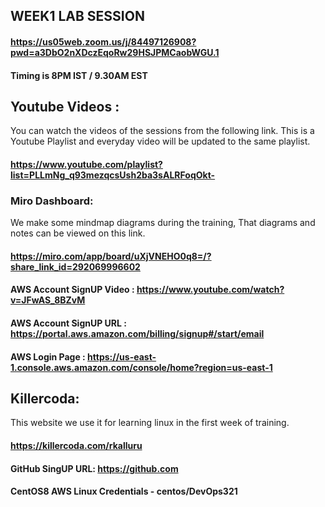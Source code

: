 ## WEEK1 LAB SESSION

#### https://us05web.zoom.us/j/84497126908?pwd=a3DbO2nXDczEqoRw29HSJPMCaobWGU.1
#### Timing is 8PM IST / 9.30AM EST

## Youtube Videos : 
You can watch the videos of the sessions from the following link. This is a Youtube Playlist and everyday video will be updated to the same playlist.

#### https://www.youtube.com/playlist?list=PLLmNg_q93mezqcsUsh2ba3sALRFoqOkt-

### Miro Dashboard:
We make some mindmap diagrams during the training, That diagrams and notes can be viewed on this link.

#### https://miro.com/app/board/uXjVNEHO0q8=/?share_link_id=292069996602

#### AWS Account SignUP Video :	 https://www.youtube.com/watch?v=JFwAS_8BZvM
#### AWS Account SignUP URL :	   https://portal.aws.amazon.com/billing/signup#/start/email
#### AWS Login Page : https://us-east-1.console.aws.amazon.com/console/home?region=us-east-1

## Killercoda:

This website we use it for learning linux in the first week of training.

#### https://killercoda.com/rkalluru

#### GitHub SingUP URL: https://github.com



#### CentOS8 AWS Linux Credentials - centos/DevOps321
